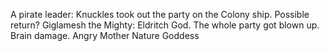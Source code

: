 A pirate leader: Knuckles took out the party on the Colony ship. Possible return?
Giglamesh the Mighty: Eldritch God.
The whole party got blown up. Brain damage.
Angry Mother Nature Goddess